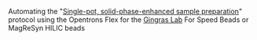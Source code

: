 Automating the "[Single-pot, solid-phase-enhanced sample preparation]([url](https://www.nature.com/articles/s41596-018-0082-x))" protocol using the Opentrons Flex for the [Gingras Lab]([url](https://gingraslab.org/))
For Speed Beads or MagReSyn HILIC beads
